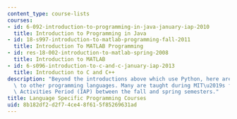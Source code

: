 ```yaml
---
content_type: course-lists
courses:
- id: 6-092-introduction-to-programming-in-java-january-iap-2010
  title: Introduction to Programming in Java
- id: 18-s997-introduction-to-matlab-programming-fall-2011
  title: Introduction To MATLAB Programming
- id: res-18-002-introduction-to-matlab-spring-2008
  title: Introduction to MATLAB
- id: 6-s096-introduction-to-c-and-c-january-iap-2013
  title: Introduction to C and C++
description: "Beyond the introductions above which use Python, here are several introductions\
  \ to other programming languages. Many are taught during MIT\u2019s four-week Independent\
  \ Activities Period (IAP) between the fall and spring semesters."
title: Language Specific Programming Courses
uid: 8b182df2-d2f7-4ce4-8f61-5f85269631ad
---
```

